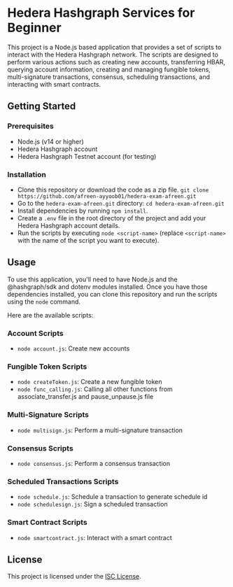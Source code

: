 # Hedera Hashgraph Services for Beginner

This project is a Node.js based application that provides a set of scripts to interact with the Hedera Hashgraph network. The scripts are designed to perform various actions such as creating new accounts, transferring HBAR, querying account information, creating and managing fungible tokens, multi-signature transactions, consensus, scheduling transactions, and interacting with smart contracts.


## Getting Started 

### Prerequisites


- Node.js (v14 or higher) 
- Hedera Hashgraph account 
- Hedera Hashgraph Testnet account (for testing) 

### Installation

- Clone this repository or download the code as a zip file. `git clone https://github.com/afreen-ayyoob01/hedera-exam-afreen.git` 
- Go to the `hedera-exam-afreen.git` directory: `cd hedera-exam-afreen.git` 
- Install dependencies by running `npm install`. 
- Create a `.env` file in the root directory of the project and add your Hedera Hashgraph account details. 
- Run the scripts by executing `node <script-name>` (replace `<script-name>` with the name of the script you want to execute). 

## Usage

To use this application, you'll need to have Node.js and the @hashgraph/sdk and dotenv modules installed. Once you have those dependencies installed, you can clone this repository and run the scripts using the `node` command. 

Here are the available scripts: 

### Account Scripts

- `node account.js`: Create new accounts 

### Fungible Token Scripts

- `node createToken.js`: Create a new fungible token 
- `node func_calling.js`: Calling all other functions from associate_transfer.js and pause_unpause.js file


### Multi-Signature Scripts

- `node multisign.js`: Perform a multi-signature transaction 

### Consensus Scripts 
- `node consensus.js`: Perform a consensus transaction 

### Scheduled Transactions Scripts 
- `node schedule.js`: Schedule a transaction to generate schedule id 
- `node schedulesign.js`: Sign a scheduled transaction

### Smart Contract Scripts 
- `node smartcontract.js`: Interact with a smart contract 

## License 

This project is licensed under the [ISC License](https://opensource.org/licenses/ISC).

